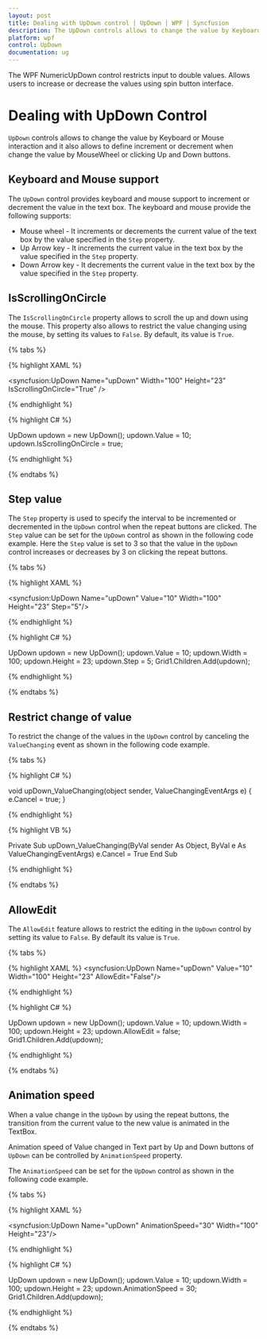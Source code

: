 ```yaml
---
layout: post
title: Dealing with UpDown control | UpDown | WPF | Syncfusion
description: The UpDown controls allows to change the value by Keyboard or Mouse interaction.Allows users to increase or decrease the values using spin button interface.
platform: wpf
control: UpDown
documentation: ug
---
```

The WPF NumericUpDown control restricts input to double values. Allows users to increase or decrease the values using spin button interface.
# Dealing with UpDown Control

`UpDown` controls allows to change the value by Keyboard or Mouse interaction and it also allows to define increment or decrement when change the value by MouseWheel or clicking Up and Down buttons.

## Keyboard and Mouse support

The `UpDown` control provides keyboard and mouse support to increment or decrement the value in the text box. The keyboard and mouse provide the following supports:

* Mouse wheel - It increments or decrements the current value of the text box by the value specified in the `Step` property.
* Up Arrow key - It increments the current value in the text box by the value specified in the `Step` property.
* Down Arrow key - It decrements the current value in the text box by the value specified in the `Step` property.

## IsScrollingOnCircle


The `IsScrollingOnCircle` property allows to scroll the up and down using the mouse. This property also allows to restrict the value changing using the mouse, by setting its values to `False`. By default, its value is `True`.

{% tabs %}

{% highlight XAML %}

<syncfusion:UpDown Name="upDown" Width="100" Height="23" IsScrollingOnCircle="True" />

{% endhighlight %}

{% highlight C# %}

UpDown updown = new UpDown();
updown.Value = 10;
updown.IsScrollingOnCircle = true;

{% endhighlight %}

{% endtabs %}

## Step value

The `Step` property is used to specify the interval to be incremented or decremented in the `UpDown` control when the repeat buttons are clicked. The `Step` value can be set for the `UpDown` control as shown in the following code example. Here the `Step` value is set to 3 so that the value in the `UpDown` control increases or decreases by 3 on clicking the repeat buttons.

{% tabs %}

{% highlight XAML %}

<syncfusion:UpDown Name="upDown" Value="10" Width="100" Height="23" Step="5"/>

{% endhighlight %}

{% highlight C# %}

UpDown updown = new UpDown();
updown.Value = 10;
updown.Width = 100;
updown.Height = 23;
updown.Step = 5;
Grid1.Children.Add(updown);

{% endhighlight %}

{% endtabs %}

## Restrict change of value

To restrict the change of the values in the `UpDown` control by canceling the `ValueChanging` event as shown in the following code example. 

{% tabs %}

{% highlight C# %}

void upDown_ValueChanging(object sender, ValueChangingEventArgs e) 
{
    e.Cancel = true; 
}

{% endhighlight %}

{% highlight VB %}

Private Sub upDown_ValueChanging(ByVal sender As Object, ByVal e As ValueChangingEventArgs) 
e.Cancel = True
End Sub

{% endhighlight %}

{% endtabs %}

## AllowEdit

The `AllowEdit` feature allows to restrict the editing in the `UpDown` control by setting its value to `False`. By default its value is `True`.


{% tabs %}

{% highlight XAML %}
<syncfusion:UpDown Name="upDown" Value="10" Width="100" Height="23" AllowEdit="False"/>

{% endhighlight %}

{% highlight C# %}

UpDown updown = new UpDown();
updown.Value = 10;
updown.Width = 100;
updown.Height = 23;
updown.AllowEdit = false;
Grid1.Children.Add(updown);

{% endhighlight %}

{% endtabs %}

## Animation speed

When a value change in the `UpDown` by using the repeat buttons, the transition from the current value to the new value is animated in the TextBox.

Animation speed of Value changed in Text part by Up and Down buttons of `UpDown` can be controlled by `AnimationSpeed` property. 

The `AnimationSpeed` can be set for the `UpDown` control as shown in the following code example.

{% tabs %}

{% highlight XAML %}

<syncfusion:UpDown Name="upDown" AnimationSpeed="30" Width="100" Height="23"/>

{% endhighlight %}

{% highlight C# %}

UpDown updown = new UpDown();
updown.Value = 10;
updown.Width = 100;
updown.Height = 23;
updown.AnimationSpeed = 30;
Grid1.Children.Add(updown);

{% endhighlight %}

{% endtabs %}
